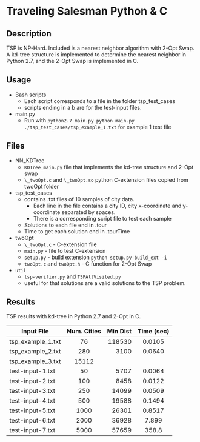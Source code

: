 # Traveling Salesman Python & C
## Description
TSP is NP-Hard.  Included is a nearest neighbor algorithm with 2-Opt Swap.  A kd-tree structure is implemented to determine the nearest neighbor in Python 2.7, and the 2-Opt Swap is implemented in C.

## Usage
* Bash scripts
    * Each script corresponds to a file in the folder tsp_test_cases
    * scripts ending in a b are for the test-input files.
* main.py
    * Run with `python2.7 main.py python main.py ./tsp_test_cases/tsp_example_1.txt` for example 1 test file

## Files
* NN_KDTree
    * `KDTree_main.py` file that implements the kd-tree structure and 2-Opt swap
    * `\_twoOpt.c` and `\_twoOpt.so` python C-extension files copied from twoOpt folder
* tsp_test_cases
    * contains .txt files of 10 samples of city data.
        * Each line in the file contains a city ID, city x-coordinate and y-coordinate separated by spaces.
        * There is a corresponding script file to test each sample
    * Solutions to each file end in .tour
    * Time to get each solution end in .tourTime
* twoOpt
    * `\_twoOpt.c` - C-extension file
    * `main.py` - file to test C-extension
    * `setup.py` - build extension `python setup.py build_ext -i`
    * `twoOpt.c` and `twoOpt.h` - C function for 2-Opt Swap
* `util`
    * `tsp-verifier.py` and `TSPAllVisited.py`
    * useful for that solutions are a valid solutions to the TSP problem.


## Results
TSP results with kd-tree in Python 2.7 and 2-Opt in C.

| Input File          | Num. Cities  | Min Dist | Time (sec)  |
| ------------------- |:------------:| --------:|:-----------:|
| tsp_example_1.txt   | 76           | 118530   | 0.0105      |
| tsp_example_2.txt   | 280          | 3100     | 0.0640      |
| tsp_example_3.txt   | 15112        |          | |
| test-input-1.txt    | 50           | 5707     | 0.0064      |
| test-input-2.txt    | 100          | 8458     | 0.0122      |
| test-input-3.txt    | 250          | 14099    | 0.0509      |
| test-input-4.txt    | 500          | 19588    | 0.1494      |
| test-input-5.txt    | 1000         | 26301    | 0.8517      |
| test-input-6.txt    | 2000         | 36928    | 7.899       |
| test-input-7.txt    | 5000         | 57659    | 358.8       |
